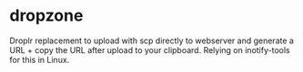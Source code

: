dropzone
========

Droplr replacement to upload with scp directly to webserver and generate a URL + copy the URL after upload to your clipboard. Relying on inotify-tools for this in Linux.
